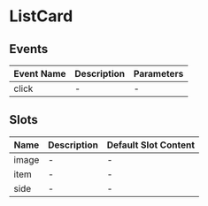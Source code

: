 # ListCard

## Events

<!-- @vuese:ListCard:events:start -->
|Event Name|Description|Parameters|
|---|---|---|
|click|-|-|

<!-- @vuese:ListCard:events:end -->


## Slots

<!-- @vuese:ListCard:slots:start -->
|Name|Description|Default Slot Content|
|---|---|---|
|image|-|-|
|item|-|-|
|side|-|-|

<!-- @vuese:ListCard:slots:end -->



